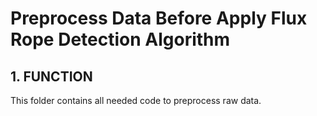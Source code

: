 # Preprocess Data Before Apply Flux Rope Detection Algorithm
## 1. FUNCTION
This folder contains all needed code to preprocess raw data. 
